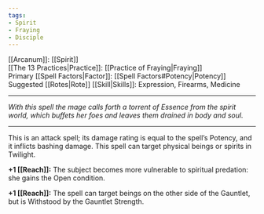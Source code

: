 ```yaml
---
tags:
- Spirit
- Fraying
- Disciple
---
```


[[Arcanum]]: [[Spirit]]\
[[The 13 Practices|Practice]]: [[Practice of Fraying|Fraying]]\
Primary [[Spell Factors|Factor]]: [[Spell Factors#Potency|Potency]]\
Suggested [[Rotes|Rote]] [[Skill|Skills]]: Expression, Firearms, Medicine

---

_With this spell the mage calls forth a torrent of Essence from the spirit world, which buffets her foes and leaves them drained in body and soul._

---

This is an attack spell; its damage rating is equal to the spell’s Potency, and it inflicts bashing damage. This spell can target physical beings or spirits in Twilight.

**+1 [[Reach]]:** The subject becomes more vulnerable to spiritual predation: she gains the Open condition.

**+1 [[Reach]]:** The spell can target beings on the other side of the Gauntlet, but is Withstood by the Gauntlet Strength.